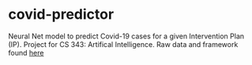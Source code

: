 # covid-predictor
Neural Net model to predict Covid-19 cases for a given Intervention Plan (IP). Project for CS 343: Artifical Intelligence. 
Raw data and framework found [here](https://www.cs.utexas.edu/users/risto/cs343/private/hw2/hw2.html.)
